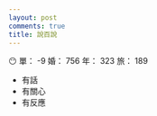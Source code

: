```yaml
---
layout: post
comments: true
title: 說百說
---
```


:no_mouth: 單： -9 婚： 756 年： 323 旅： 189

- 有話
- 有關心
- 有反應


